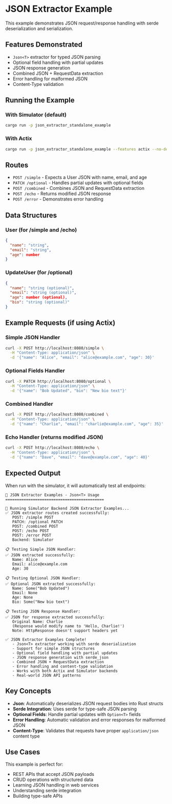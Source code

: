 # JSON Extractor Example

This example demonstrates JSON request/response handling with serde deserialization and serialization.

## Features Demonstrated

- `Json<T>` extractor for typed JSON parsing
- Optional field handling with partial updates
- JSON response generation
- Combined JSON + RequestData extraction
- Error handling for malformed JSON
- Content-Type validation

## Running the Example

### With Simulator (default)

```bash
cargo run -p json_extractor_standalone_example
```

### With Actix

```bash
cargo run -p json_extractor_standalone_example --features actix --no-default-features
```

## Routes

- `POST /simple` - Expects a User JSON with name, email, and age
- `PATCH /optional` - Handles partial updates with optional fields
- `POST /combined` - Combines JSON and RequestData extraction
- `POST /echo` - Returns modified JSON response
- `POST /error` - Demonstrates error handling

## Data Structures

### User (for /simple and /echo)

```json
{
  "name": "string",
  "email": "string",
  "age": number
}
```

### UpdateUser (for /optional)

```json
{
  "name": "string (optional)",
  "email": "string (optional)",
  "age": number (optional),
  "bio": "string (optional)"
}
```

## Example Requests (if using Actix)

### Simple JSON Handler

```bash
curl -X POST http://localhost:8080/simple \
  -H "Content-Type: application/json" \
  -d '{"name": "Alice", "email": "alice@example.com", "age": 30}'
```

### Optional Fields Handler

```bash
curl -X PATCH http://localhost:8080/optional \
  -H "Content-Type: application/json" \
  -d '{"name": "Bob Updated", "bio": "New bio text"}'
```

### Combined Handler

```bash
curl -X POST http://localhost:8080/combined \
  -H "Content-Type: application/json" \
  -d '{"name": "Charlie", "email": "charlie@example.com", "age": 35}'
```

### Echo Handler (returns modified JSON)

```bash
curl -X POST http://localhost:8080/echo \
  -H "Content-Type: application/json" \
  -d '{"name": "Dave", "email": "dave@example.com", "age": 40}'
```

## Expected Output

When run with the simulator, it will automatically test all endpoints:

```
🎯 JSON Extractor Examples - Json<T> Usage
===========================================

🧪 Running Simulator Backend JSON Extractor Examples...
✅ JSON extractor routes created successfully:
   POST: /simple POST
   PATCH: /optional PATCH
   POST: /combined POST
   POST: /echo POST
   POST: /error POST
   Backend: Simulator

📋 Testing Simple JSON Handler:
✅ JSON extracted successfully:
   Name: Alice
   Email: alice@example.com
   Age: 30

📋 Testing Optional JSON Handler:
✅ Optional JSON extracted successfully:
   Name: Some("Bob Updated")
   Email: None
   Age: None
   Bio: Some("New bio text")

📋 Testing JSON Response Handler:
✅ JSON for response extracted successfully:
   Original Name: Charlie
   (Response would modify name to 'Hello, Charlie!')
   Note: HttpResponse doesn't support headers yet

✅ JSON Extractor Examples Complete!
   - Json<T> extractor working with serde deserialization
   - Support for simple JSON structures
   - Optional field handling with partial updates
   - JSON response generation with serde_json
   - Combined JSON + RequestData extraction
   - Error handling and content-type validation
   - Works with both Actix and Simulator backends
   - Real-world JSON API patterns
```

## Key Concepts

- **Json<T>**: Automatically deserializes JSON request bodies into Rust structs
- **Serde Integration**: Uses serde for type-safe JSON parsing
- **Optional Fields**: Handle partial updates with `Option<T>` fields
- **Error Handling**: Automatic validation and error responses for malformed JSON
- **Content-Type**: Validates that requests have proper `application/json` content type

## Use Cases

This example is perfect for:

- REST APIs that accept JSON payloads
- CRUD operations with structured data
- Learning JSON handling in web services
- Understanding serde integration
- Building type-safe APIs
